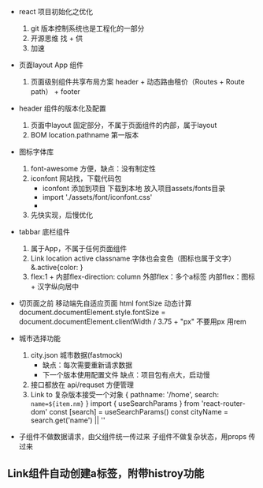 - react 项目初始化之优化
    1. git 版本控制系统也是工程化的一部分
    2. 开源思维 找 + 供
    3. 加速

- 页面layout
    App 组件
    1. 页面级别组件共享布局方案
        header + 动态路由租价（Routes + Route path） + footer

- header 组件的版本化及配置
    1. 页面中layout 固定部分，不属于页面组件的内部，属于layout
    2. BOM location.pathname 第一版本

- 图标字体库
    1. font-awesome
        方便，缺点：没有制定性
    2. iconfont 网站找，下载代码包
        - iconfont 添加到项目 下载到本地 放入项目assets/fonts目录
        - import './assets/font/iconfont.css'
        - <i className="iconfont icon-shouye"></i>
    3. 先快实现，后慢优化

- tabbar 底栏组件
    1. 属于App，不属于任何页面组件
    2. Link location active
        classname 字体也会变色（图标也属于文字）&.active{color: }
    3. flex:1 + 内部flex-direction: column
        外部flex：多个a标签
        内部flex：图标 + 汉字纵向居中

- 切页面之前 移动端先自适应页面
    html fontSize 动态计算
    document.documentElement.style.fontSize = document.documentElement.clientWidth / 3.75 + "px"
    不要用px 用rem

- 城市选择功能
    1. city.json 城市数据(fastmock)
        - 缺点：每次需要重新请求数据
        - 下一个版本使用配置文件
            缺点：项目包有点大，启动慢
    2. 接口都放在 api/requset 方便管理
    3. Link to 复杂版本接受一个对象
        {
            pathname: '/home',
            search: `name=${item.nm}`
        }
        import { useSearchParams } from 'react-router-dom'
        const [search] = useSearchParams()
        const cityName = search.get('name') || ''

- 子组件不做数据请求，由父组件统一传过来
    子组件不做复杂状态，用props 传过来



##  Link组件自动创建a标签，附带histroy功能
